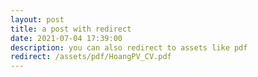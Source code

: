 ```yaml
---
layout: post
title: a post with redirect
date: 2021-07-04 17:39:00
description: you can also redirect to assets like pdf
redirect: /assets/pdf/HoangPV_CV.pdf
---
```

